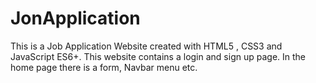 # JonApplication
This is a Job Application Website created with HTML5 , CSS3 and JavaScript ES6+. This website contains a login and sign up page. In the home page there is a form, Navbar menu etc.
